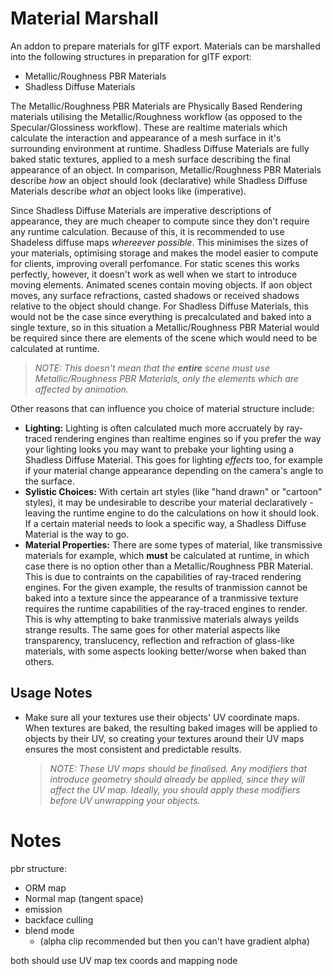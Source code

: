 # Material Marshall
An addon to prepare materials for glTF export. Materials can be marshalled into the following structures in preparation for glTF export:
- Metallic/Roughness PBR Materials
- Shadless Diffuse Materials

The Metallic/Roughness PBR Materials are Physically Based Rendering materials utilising the Metallic/Roughness workflow (as opposed to the Specular/Glossiness workflow). These are realtime materials which calculate the interaction and appearance of a mesh surface in it's surrounding environment at runtime. Shadless Diffuse Materials are fully baked static textures, applied to a mesh surface describing the final appearance of an object. In comparison, Metallic/Roughness PBR Materials describe *how* an object should look (declarative) while Shadless Diffuse Materials describe *what* an object looks like (imperative).

Since Shadless Diffuse Materials are imperative descriptions of appearance, they are much cheaper to compute since they don't require any runtime calculation. Because of this, it is recommended to use Shadeless diffuse maps *whereever possible*. This minimises the sizes of your materials, optimising storage and makes the model easier to compute for clients, improving overall perfomance. For static scenes this works perfectly, however, it doesn't work as well when we start to introduce moving elements. Animated scenes contain moving objects. If aon object moves, any surface refractions, casted shadows or received shadows relative to the object should change. For Shadless Diffuse Materials, this would not be the case since everything is precalculated and baked into a single texture, so in this situation a Metallic/Roughness PBR Material would be required since there are elements of the scene which would need to be calculated at runtime.
> *NOTE: This doesn't mean that the **entire** scene must use Metallic/Roughness PBR Materials, only the elements which are affected by animation.*

Other reasons that can influence you choice of material structure include:
- **Lighting:** Lighting is often calculated much more accruately by ray-traced rendering engines than realtime engines so if you prefer the way your lighting looks you may want to prebake your lighting using a Shadless Diffuse Material. This goes for lighting *effects* too, for example if your material change appearance depending on the camera's angle to the surface.
- **Sylistic Choices:** With certain art styles (like "hand drawn" or "cartoon" styles), it may be undesirable to describe your material declaratively - leaving the runtime engine to do the calculations on how it should look. If a certain material needs to look a specific way, a Shadless Diffuse Material is the way to go.
- **Material Properties:** There are some types of material, like transmissive materials for example, which **must** be calculated at runtime, in which case there is no option other than a Metallic/Roughness PBR Material. This is due to contraints on the capabilities of ray-traced rendering engines. For the given example, the results of tranmission cannot be baked into a texture since the appearance of a tranmissive texture requires the runtime capabilities of the ray-traced engines to render. This is why attempting to bake tranmissive materials always yeilds strange results. The same goes for other material aspects like transparency, translucency, reflection and refraction of glass-like materials, with some aspects looking better/worse when baked than others.

## Usage Notes
- Make sure all your textures use their objects' UV coordinate maps. When textures are baked, the resulting baked images will be applied to objects by their UV, so creating your textures around their UV maps ensures the most consistent and predictable results.
  > *NOTE: These UV maps should be finalised. Any modifiers that introduce geometry should already be applied, since they will affect the UV map. Ideally, you should apply these modifiers before UV unwrapping your objects.*

# Notes
pbr structure:
- ORM map
- Normal map (tangent space)
- emission
- backface culling
- blend mode
  - (alpha clip recommended but then you can't have gradient alpha)

both should use UV map tex coords and mapping node